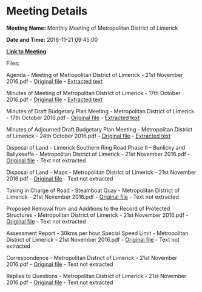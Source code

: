 # Meeting Details

**Meeting Name:** Monthly Meeting of Metropolitan District of Limerick

**Date and Time:** 2016-11-21 09:45:00

**[Link to Meeting](https://www.limerick.ie/council/whats-on/monthly-meeting-metropolitan-district-limerick-8)**

Files: 

Agenda - Meeting of Metropolitan District of Limerick - 21st November 2016.pdf - [Original file](https://beta.limerick.ie/sites/default/files/media/documents/2017-04/agenda_21st_november_2016.pdf) - [Extracted text](./Agenda%20-%20Meeting%20of%20Metropolitan%20District%20of%20Limerick%20-%2021st%20November%202016.md)

Minutes of Meeting of Metropolitan District of Limerick - 17th October 2016.pdf - [Original file](https://beta.limerick.ie/sites/default/files/media/documents/2017-04/minutes_17th_october_2016.pdf) - [Extracted text](./Minutes%20of%20Meeting%20of%20Metropolitan%20District%20of%20Limerick%20-%2017th%20October%202016.md)

Minutes of Draft Budgetary Plan Meeting - Metropolitan District of Limerick - 17th October 2016.pdf - [Original file](https://beta.limerick.ie/sites/default/files/media/documents/2017-04/minutes_of_draft_budgetary_plan_meeting_17th_october_2016.pdf) - [Extracted text](./Minutes%20of%20Draft%20Budgetary%20Plan%20Meeting%20-%20Metropolitan%20District%20of%20Limerick%20-%2017th%20October%202016.md)

Minutes of Adjourned Draft Budgetary Plan Meeting - Metropolitan District of Limerick - 24th October 2016.pdf - [Original file](https://beta.limerick.ie/sites/default/files/media/documents/2017-04/minutes_of_adjourned_draft_budgetary_plan_meeting_24th_october_2016.pdf) - [Extracted text](./Minutes%20of%20Adjourned%20Draft%20Budgetary%20Plan%20Meeting%20-%20Metropolitan%20District%20of%20Limerick%20-%2024th%20October%202016.md)

Disposal of Land - Limerick Southern Ring Road Phase II - Bunlicky and Ballykeeffe - Metropolitan District of Limerick - 21st November 2016.pdf - [Original file](https://beta.limerick.ie/sites/default/files/media/documents/2017-04/disposal_of_land_bunlicky_and_ballykeeffe.pdf) - Text not extracted

Disposal of Land - Maps - Metropolitan District of Limerick - 21st November 2016.pdf - [Original file](https://beta.limerick.ie/sites/default/files/media/documents/2017-04/disposal_of_land_bunlicky_and_ballykeeffe_maps.pdf) - Text not extracted

Taking in Charge of Road - Steamboat Quay - Metropolitan District of Limerick - 21st November 2016.pdf - [Original file](https://beta.limerick.ie/sites/default/files/media/documents/2017-04/declaration_of_roads_to_be_public_roads_steamboat_quay.pdf) - Text not extracted

Proposed Removal from and Additions to the Record of Protected Structures - Metropolitan District of Limerick - 21st November 2016.pdf - [Original file](https://beta.limerick.ie/sites/default/files/media/documents/2017-04/report_-_proposed_removal_and_additions_to_the_record_of_protected_structures.pdf) - Text not extracted

Assessment Report - 30kms per hour Special Speed Limit - Metropolitan District of Limerick - 21st November 2016.pdf - [Original file](https://beta.limerick.ie/sites/default/files/media/documents/2017-04/assessment_report_-_30_kms_per_hour_special_speed_limit.pdf) - Text not extracted

Correspondence - Metropolitan District of Limerick - 21st November 2016.pdf - [Original file](https://beta.limerick.ie/sites/default/files/media/documents/2017-04/correspondence_november_2016.pdf) - Text not extracted

Replies to Questions - Metropolitan District of Limerick - 21st November 2016.pdf - [Original file](https://beta.limerick.ie/sites/default/files/media/documents/2017-04/replies_to_questions_november_2016_1.pdf) - Text not extracted

